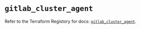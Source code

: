 # `gitlab_cluster_agent`

Refer to the Terraform Registory for docs: [`gitlab_cluster_agent`](https://registry.terraform.io/providers/gitlabhq/gitlab/16.6.0/docs/resources/cluster_agent).
